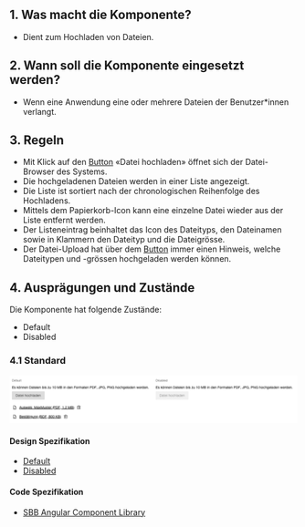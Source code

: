 ## 1. Was macht die Komponente?
* Dient zum Hochladen von Dateien.


## 2. Wann soll die Komponente eingesetzt werden?
* Wenn eine Anwendung eine oder mehrere Dateien der Benutzer*innen verlangt.


## 3. Regeln 
* Mit Klick auf den [Button](https://digital.sbb.ch/de/webapps/components/button) «Datei hochladen» öffnet sich der Datei-Browser des Systems.
* Die hochgeladenen Dateien werden in einer Liste angezeigt.
* Die Liste ist sortiert nach der chronologischen Reihenfolge des Hochladens.
* Mittels dem Papierkorb-Icon kann eine einzelne Datei wieder aus der Liste entfernt werden.
* Der Listeneintrag beinhaltet das Icon des Dateityps, den Dateinamen sowie in Klammern den Dateityp und die Dateigrösse.
* Der Datei-Upload hat über dem [Button](https://digital.sbb.ch/de/webapps/components/button) immer einen Hinweis, welche Dateitypen und -grössen hochgeladen werden können.


## 4. Ausprägungen und Zustände 
Die Komponente hat folgende Zustände:
* Default
* Disabled

### 4.1 Standard
![Darstellung der Komponente Dateiauswahl](https://raw.githubusercontent.com/sbb-design-systems/design-system-webapp-documentation/master/documentation/components/fileselector/images/fileselector_default.png 'class: image')

#### Design Spezifikation
* [Default](https://www.sketch.com/s/58b25e4c-bf9c-4f74-973f-503538fcbea2/a/47o5Wx#Inspector)
* [Disabled](https://www.sketch.com/s/58b25e4c-bf9c-4f74-973f-503538fcbea2/a/e0ldDz#Inspector)

#### Code Spezifikation
* [SBB Angular Component Library](https://angular.app.sbb.ch/angular/components/file-selector?variant=lean)